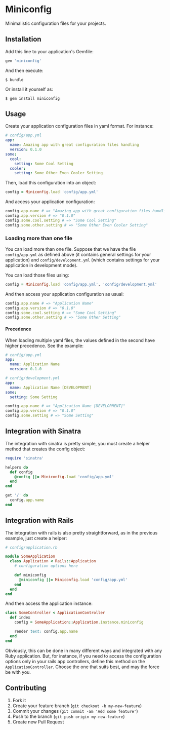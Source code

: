 # Miniconfig

Minimalistic configuration files for your projects.

## Installation

Add this line to your application's Gemfile:

```ruby
gem 'miniconfig'
```

And then execute:

```
$ bundle
```

Or install it yourself as:

```
$ gem install miniconfig
```

## Usage

Create your application configuration files in yaml format. For instance:

```yaml
# config/app.yml
app:
  name: Amazing app with great configuration files handling
  version: 0.1.0
some:
  cool:
    setting: Some Cool Setting
  cooler:
    setting: Some Other Even Cooler Setting
```

Then, load this configuration into an object:

```ruby
config = Miniconfig.load 'config/app.yml'
```

And access your application configuration:

```ruby
config.app.name # => "Amazing app with great configuration files handling"
config.app.version # => "0.1.0"
config.some.cool.setting # => "Some Cool Setting"
config.some.other.setting # => "Some Other Even Cooler Setting"
```

### Loading more than one file

You can load more than one file. Suppose that we have the file `config/app.yml`
as defined above (it contains general settings for your application) and
`config/development.yml` (which contains settings for your application in
development mode).

You can load those files using:

```ruby
config = Miniconfig.load 'config/app.yml', 'config/development.yml'
```

And then access your application configuration as usual:

```ruby
config.app.name # => "Application Name"
config.app.version # => "0.1.0"
config.some.cool.setting # => "Some Cool Setting"
config.some.other.setting # => "Some Other Setting"
```

#### Precedence

When loading multiple yaml files, the values defined in the second have higher
precedence. See the example:

```yaml
# config/app.yml
app:
  name: Application Name
  version: 0.1.0
```

```yaml
# config/development.yml
app:
  name: Application Name [DEVELOPMENT]
some:
  setting: Some Setting
```

```ruby
config.app.name # => "Application Name [DEVELOPMENT]"
config.app.version # => "0.1.0"
config.some.setting # => "Some Setting"
```

## Integration with Sinatra

The integration with sinatra is pretty simple, you must create a
helper method that creates the config object:

```ruby
require 'sinatra'

helpers do
  def config
    @config ||= Miniconfig.load 'config/app.yml'
  end
end

get '/' do
  config.app.name
end
```

## Integration with Rails

The integration with rails is also pretty straightforward, as in
the previous example, just create a helper:

```ruby
# config/application.rb

module SomeApplication
  class Application < Rails::Application
    # configuration options here

    def miniconfig
      @miniconfig ||= Miniconfig.load 'config/app.yml'
    end
  end
end
```

And then access the application instance:

```ruby
class SomeController < ApplicationController
  def index
    config = SomeApplication::Application.instance.miniconfig

    render text: config.app.name
  end
end
```

Obviously, this can be done in many different ways and integrated
with any Ruby application. But, for instance, if you need to access
the configuration options only in your rails app controllers, define this
method on the `ApplicationController`. Choose the one that suits best, and
may the force be with you.

## Contributing

1. Fork it
2. Create your feature branch (`git checkout -b my-new-feature`)
3. Commit your changes (`git commit -am 'Add some feature'`)
4. Push to the branch (`git push origin my-new-feature`)
5. Create new Pull Request

